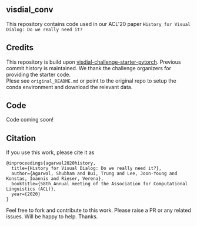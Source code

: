 ## visdial_conv

This repository contains code used in our ACL'20 paper `History for Visual Dialog: Do we really need it?`

## Credits

This repository is build upon [visdial-challenge-starter-pytorch](https://github.com/batra-mlp-lab/visdial-challenge-starter-pytorch). Previous commit history is maintained. We thank the challenge organizers for providing the starter code.  
Plese see `original_README.md` or point to the original repo to setup the conda environment and download the relevant data.

## Code

Code coming soon! 


## Citation

If you use this work, please cite it as
```
@inproceedings{agarwal2020history,
  title={History for Visual Dialog: Do we really need it?},
  author={Agarwal, Shubham and Bui, Trung and Lee, Joon-Young and Konstas, Ioannis and Rieser, Verena},
  booktitle={58th Annual meeting of the Association for Computational Linguistics (ACL)},
  year={2020}
}
```

Feel free to fork and contribute to this work. Please raise a PR or any related issues. Will be happy to help. Thanks.


